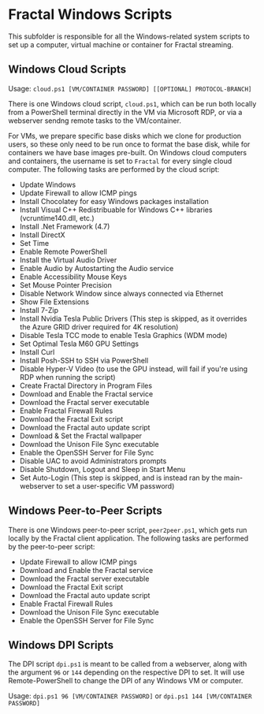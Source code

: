 # Fractal Windows Scripts

This subfolder is responsible for all the Windows-related system scripts to set up a computer, virtual machine or container for Fractal streaming.

## Windows Cloud Scripts

Usage: `cloud.ps1 [VM/CONTAINER PASSWORD] [[OPTIONAL] PROTOCOL-BRANCH]`

There is one Windows cloud script, `cloud.ps1`, which can be run both locally from a PowerShell terminal directly in the VM via Microsoft RDP, or via a webserver sendng remote tasks to the VM/container. 

For VMs, we prepare specific base disks which we clone for production users, so these only need to be run once to format the base disk, while for containers we have base images pre-built. On Windows cloud computers and containers, the username is set to `Fractal` for every single cloud computer. The following tasks are performed by the cloud script:

- Update Windows
- Update Firewall to allow ICMP pings
- Install Chocolatey for easy Windows packages installation
- Install Visual C++ Redistribuable for Windows C++ libraries (vcruntime140.dll, etc.)
- Install .Net Framework (4.7)
- Install DirectX
- Set Time
- Enable Remote PowerShell
- Install the Virtual Audio Driver
- Enable Audio by Autostarting the Audio service
- Enable Accessibility Mouse Keys
- Set Mouse Pointer Precision
- Disable Network Window since always connected via Ethernet
- Show File Extensions
- Install 7-Zip
- Install Nvidia Tesla Public Drivers (This step is skipped, as it overrides the Azure GRID driver required for 4K resolution)
- Disable Tesla TCC mode to enable Tesla Graphics (WDM mode)
- Set Optimal Tesla M60 GPU Settings
- Install Curl
- Install Posh-SSH to SSH via PowerShell
- Disable Hyper-V Video (to use the GPU instead, will fail if you're using RDP when running the script)
- Create Fractal Directory in Program Files
- Download and Enable the Fractal service
- Download the Fractal server executable
- Enable Fractal Firewall Rules
- Download the Fractal Exit script
- Download the Fractal auto update script
- Download & Set the Fractal wallpaper
- Download the Unison File Sync executable
- Enable the OpenSSH Server for File Sync
- Disable UAC to avoid Administrators prompts
- Disable Shutdown, Logout and Sleep in Start Menu
- Set Auto-Login (This step is skipped, and is instead ran by the main-webserver to set a user-specific VM password)

## Windows Peer-to-Peer Scripts

There is one Windows peer-to-peer script, `peer2peer.ps1`, which gets run locally by the Fractal client application. The following tasks are performed by the peer-to-peer script:

- Update Firewall to allow ICMP pings
- Download and Enable the Fractal service
- Download the Fractal server executable
- Download the Fractal Exit script
- Download the Fractal auto update script
- Enable Fractal Firewall Rules
- Download the Unison File Sync executable
- Enable the OpenSSH Server for File Sync

## Windows DPI Scripts

The DPI script `dpi.ps1` is meant to be called from a webserver, along with the argument `96` or `144` depending on the respective DPI to set. It will use Remote-PowerShell to change the DPI of any Windows VM or computer.

Usage: ```dpi.ps1 96 [VM/CONTAINER PASSWORD]``` or ```dpi.ps1 144 [VM/CONTAINER PASSWORD]```
